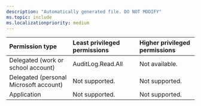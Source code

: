 ```yaml
---
description: "Automatically generated file. DO NOT MODIFY"
ms.topic: include
ms.localizationpriority: medium
---
```


|Permission type|Least privileged permissions|Higher privileged permissions|
|:---|:---|:---|
|Delegated (work or school account)|AuditLog.Read.All|Not available.|
|Delegated (personal Microsoft account)|Not supported.|Not supported.|
|Application|Not supported.|Not supported.|

